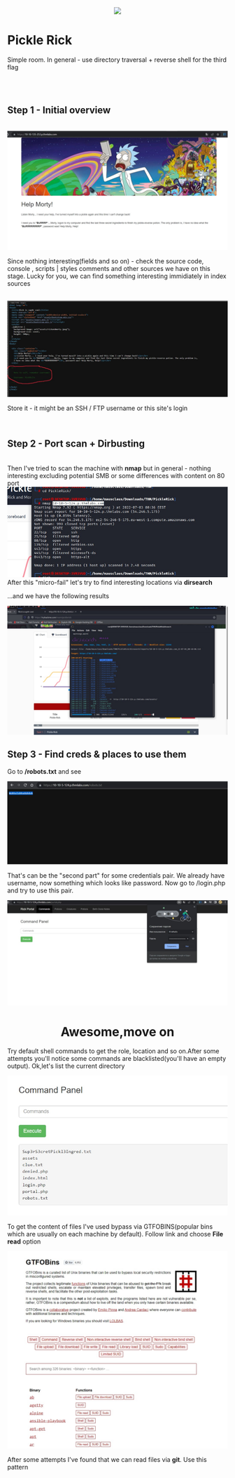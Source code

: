 <div align="center">

<img src="https://i.imgur.com/BkKtAkO.png">

</div>

# <b>Pickle Rick</b>

Simple room. In general - use directory traversal + reverse shell for the third flag

<br/><br/>

## <b>Step 1 - Initial overview</b>
<br/>

<img src="./assets/Overview0.jpg">

<br/>

Since nothing interesting(fields and so on) - check the source code, console , scripts | styles comments and other sources we have on this stage. Lucky for you, we can find something interesting immidiately in index sources

<br/>

<img src="./assets/Source0.jpg">

Store it - it might be an SSH / FTP username or this site's login


<br/>

## <b>Step 2 - Port scan + Dirbusting</b>


<br/>
Then I've tried to scan the machine with <b>nmap</b> but in general - nothing interesting excluding potential SMB or some differences with content on 80 port

<br/>

<img src="./assets/nmap.jpg">

<br/>
After this "micro-fail" let's try to find interesting locations via <b>dirsearch</b>

<br/>

...and we have the following results

<img src="./assets/dirsearch.jpg">

<br/>

## <b>Step 3 - Find creds & places to use them</b>

Go to <b>/robots.txt</b> and see

<img src="./assets/robots.jpg">

That's can be the "second part" for some credentials pair. We already have username, now something which looks like password. Now go to /login.php and try to use this pair.

<img src="./assets/control.jpg">

<h1 align="center"><b>Awesome,move on</b></h1>

Try default shell commands to get the role, location and so on.After some attempts you'll notice some commands are blacklisted(you'll have an empty output). Ok,let's list the current directory

<img src="./assets/ls.jpg">

To get the content of files I've used bypass via GTFOBINS(popular bins which are usually on each machine by default). Follow link and choose <b>File read</b> option

<img src="./assets/gtfobins.jpg">

<br/>

After some attempts I've found that we can read files via <b>git</b>. Use this pattern


<b></b>